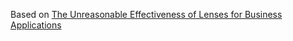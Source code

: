 Based on [The Unreasonable Effectiveness of Lenses for Business Applications](https://www.youtube.com/watch?v=T88TDS7L5DY)
